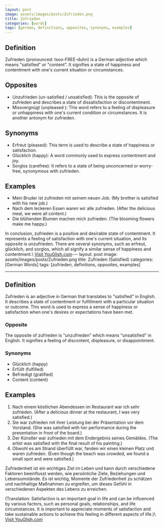 ```yaml
---
layout: post
image: assets/images/posts/Zufrieden.png
title: Zufrieden
categories: [words]
tags: [german, definitions, opposites, synonyms, examples]
---
```


## Definition
Zufrieden (pronounced: tsoo-FREE-duhn) is a German adjective which means "satisfied" or "content". It signifies a state of happiness and contentment with one's current situation or circumstances. 

## Opposites
- Unzufrieden (un-satisfied / unsatisfied): This is the opposite of zufrieden and describes a state of dissatisfaction or discontentment. 
- Missvergnügt (unpleased ): This word refers to a feeling of displeasure or unhappiness with one's current condition or circumstances. It is another antonym for zufrieden.

## Synonyms
- Erfreut (pleased): This term is used to describe a state of happiness or satisfaction.
- Glücklich (happy): A word commonly used to express contentment and joy.
- Sorglos (carefree): It refers to a state of being unconcerned or worry-free, synonymous with zufrieden.

## Examples
- Mein Bruder ist zufrieden mit seinem neuen Job. (My brother is satisfied with his new job.)
- Nach dem leckeren Essen waren wir alle zufrieden. (After the delicious meal, we were all content.)
- Die blühenden Blumen machen mich zufrieden. (The blooming flowers make me happy.)

In conclusion, zufrieden is a positive and desirable state of contentment. It represents a feeling of satisfaction with one's current situation, and its opposite is unzufrieden. There are several synonyms, such as erfreut, glücklich, and sorglos, which all signify a similar sense of happiness and contentment.\ <a id="yg-widget-0" class="youglish-widget" data-query="Zufrieden" data-lang="german" data-components="8412" data-auto-start="0" data-bkg-color="theme_light" data-title="How%20to%20pronounce%20Zufrieden%20in%20German"  rel="nofollow" href="https://youglish.com">Visit YouGlish.com</a><script async src="https://youglish.com/public/emb/widget.js" charset="utf-8"></script>---
layout: post
image: assets/images/posts/Zufrieden.png
title: Zufrieden (Satisfied)
categories: [German Words]
tags: [zufrieden, definitions, opposites, examples]

---

## Definition
Zufrieden is an adjective in German that translates to "satisfied" in English. It describes a state of contentment or fulfillment with a particular situation or outcome. This word is used to express a sense of happiness or satisfaction when one's desires or expectations have been met.

### Opposite
The opposite of zufrieden is "unzufrieden" which means "unsatisfied" in English. It signifies a feeling of discontent, displeasure, or disappointment.

### Synonyms
- Glücklich (happy)
- Erfüllt (fulfilled)
- Befriedigt (gratified)
- Content (content)

## Examples
1. Nach einem köstlichen Abendessen im Restaurant war ich sehr zufrieden. (After a delicious dinner at the restaurant, I was very satisfied.)
2. Sie war zufrieden mit ihrer Leistung bei der Präsentation vor dem Vorstand. (She was satisfied with her performance during the presentation in front of the board.)
3. Der Künstler war zufrieden mit dem Endergebnis seines Gemäldes. (The artist was satisfied with the final result of his painting.)
4. Obwohl es am Strand überfüllt war, fanden wir einen kleinen Platz und waren zufrieden. (Even though the beach was crowded, we found a small spot and were satisfied.)

Zufriedenheit ist ein wichtiges Ziel im Leben und kann durch verschiedene Faktoren beeinflusst werden, wie persönliche Ziele, Beziehungen und Lebensumstände. Es ist wichtig, Momente der Zufriedenheit zu schätzen und nachhaltige Maßnahmen zu ergreifen, um dieses Gefühl in verschiedenen Aspekten des Lebens zu erreichen.

(Translation: Satisfaction is an important goal in life and can be influenced by various factors, such as personal goals, relationships, and life circumstances. It is important to appreciate moments of satisfaction and take sustainable actions to achieve this feeling in different aspects of life.)\ <a id="yg-widget-0" class="youglish-widget" data-query="Zufrieden" data-lang="german" data-components="8412" data-auto-start="0" data-bkg-color="theme_light" data-title="How%20to%20pronounce%20Zufrieden%20in%20German"  rel="nofollow" href="https://youglish.com">Visit YouGlish.com</a><script async src="https://youglish.com/public/emb/widget.js" charset="utf-8"></script>